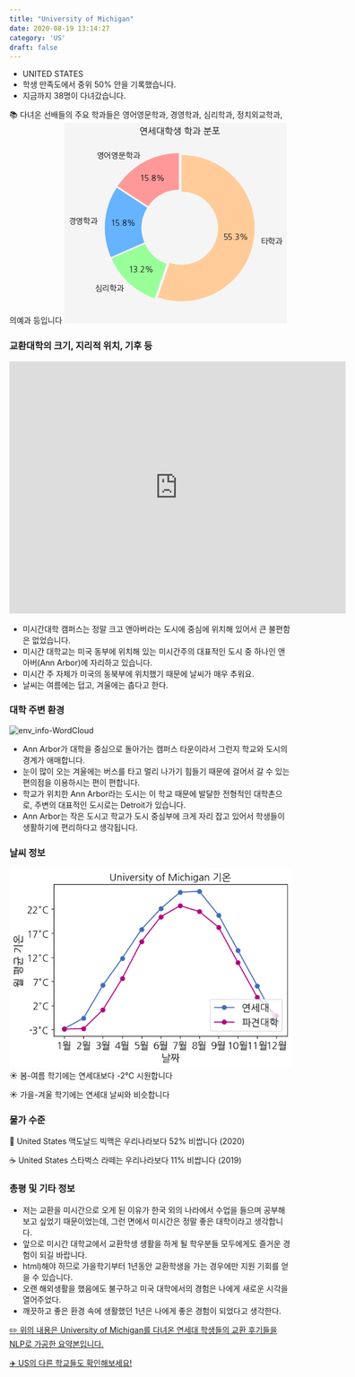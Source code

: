```yaml
---
title: "University of Michigan"
date: 2020-08-19 13:14:27
category: 'US'
draft: false
---
```



* UNITED STATES
* 학생 만족도에서 중위 50% 안을 기록했습니다.
* 지금까지 38명이 다녀갔습니다. 

📚 다녀온 선배들의 주요 학과들은 영어영문학과, 경영학과, 심리학과, 정치외교학과, 의예과 등입니다
![department-info](../plots/US000215.png)
### 교환대학의 크기, 지리적 위치, 기후 등
<iframe
width="600"
height="450"
frameborder="0" style="border:0"
src="https://www.google.com/maps/embed/v1/place?key=AIzaSyC9e1AME-pVmWC4hBpFdu5S4dKzyepa3HQ&q=University+of+Michigan&center=42.2780436,-83.7382241&zoom=14" allowfullscreen>
</iframe>

* 미시간대학 캠퍼스는 정말 크고 앤아버라는 도시에 중심에 위치해 있어서 큰 불편함은 없었습니다.
* 미시간 대학교는 미국 동부에 위치해 있는 미시간주의 대표적인 도시 중 하나인 앤아버(Ann Arbor)에 자리하고 있습니다.
* 미시간 주 자체가 미국의 동북부에 위치했기 때문에 날씨가 매우 추워요.
* 날씨는 여름에는 덥고, 겨울에는 춥다고 한다.


### 대학 주변 환경

![env_info-WordCloud](../univ_wordclouds_okt/env_info/US000215_env_info_okt.png)

* Ann Arbor가 대학을 중심으로 돌아가는 캠퍼스 타운이라서 그런지 학교와 도시의 경계가 애매합니다.
* 눈이 많이 오는 겨울에는 버스를 타고 멀리 나가기 힘들기 때문에 걸어서 갈 수 있는 편의점을 이용하시는 편이 편합니다.
* 학교가 위치한 Ann Arbor라는 도시는 이 학교 때문에 발달한 전형적인 대학촌으로, 주변의 대표적인 도시로는 Detroit가 있습니다.
* Ann Arbor는 작은 도시고 학교가 도시 중심부에 크게 자리 잡고 있어서 학생들이 생활하기에 편리하다고 생각됩니다.


### 날씨 정보 
 ![temparature_US000215](../plots/weather/US000215.png)
☀️ 봄-여름 학기에는 연세대보다 -2°C 시원합니다

☀️ 가을-겨울 학기에는 연세대 날씨와 비슷합니다

### 물가 수준 
🍔 United States 맥도날드 빅맥은 우리나라보다 52% 비쌉니다 (2020)

☕️ United States 스타벅스 라떼는 우리나라보다 11% 비쌉니다 (2019)

### 총평 및 기타 정보
* 저는 교환을 미시간으로 오게 된 이유가 한국 외의 나라에서 수업을 들으며 공부해보고 싶었기 때문이었는데, 그런 면에서 미시간은 정말 좋은 대학이라고 생각합니다.
* 앞으로 미시간 대학교에서 교환학생 생활을 하게 될 학우분들 모두에게도 즐거운 경험이 되길 바랍니다.
* html)해야 하므로 가을학기부터 1년동안 교환학생을 가는 경우에만 지원 기회를 얻을 수 있습니다.
* 오랜 해외생활을 했음에도 불구하고 미국 대학에서의 경험은 나에게 새로운 시각을 열어주었다.
* 깨끗하고 좋은 환경 속에 생활했던 1년은 나에게 좋은 경험이 되었다고 생각한다.


[✏️ 위의 내용은 University of Michigan를 다녀온 연세대 학생들의 교환 후기들을 NLP로 가공한 요약본입니다.](http://oia.yonsei.ac.kr/partner/expReport.asp?ucode=US000215&bgbn=A)

[✈️ US의 다른 학교들도 확인해보세요!](https://yonsei-exchange.netlify.app/?category=US)
